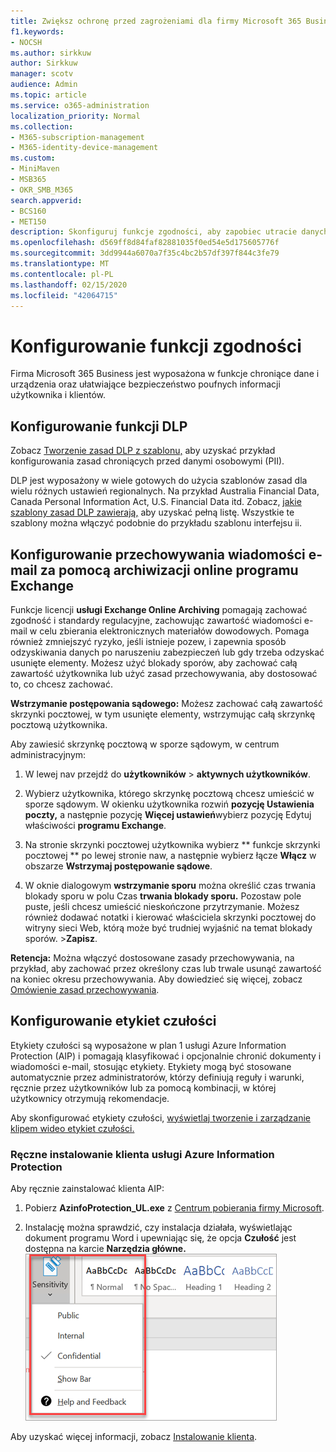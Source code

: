 ```yaml
---
title: Zwiększ ochronę przed zagrożeniami dla firmy Microsoft 365 Business
f1.keywords:
- NOCSH
ms.author: sirkkuw
author: Sirkkuw
manager: scotv
audience: Admin
ms.topic: article
ms.service: o365-administration
localization_priority: Normal
ms.collection:
- M365-subscription-management
- M365-identity-device-management
ms.custom:
- MiniMaven
- MSB365
- OKR_SMB_M365
search.appverid:
- BCS160
- MET150
description: Skonfiguruj funkcje zgodności, aby zapobiec utracie danych i oznaczać poufne dane.
ms.openlocfilehash: d569ff8d84faf82881035f0ed54e5d175605776f
ms.sourcegitcommit: 3dd9944a6070a7f35c4bc2b57df397f844c3fe79
ms.translationtype: MT
ms.contentlocale: pl-PL
ms.lasthandoff: 02/15/2020
ms.locfileid: "42064715"
---
```

# <a name="set-up-compliance-features"></a>Konfigurowanie funkcji zgodności

Firma Microsoft 365 Business jest wyposażona w funkcje chroniące dane i urządzenia oraz ułatwiające bezpieczeństwo poufnych informacji użytkownika i klientów.

## <a name="set-up-dlp-features"></a>Konfigurowanie funkcji DLP

Zobacz [Tworzenie zasad DLP z szablonu,](https://support.office.com/article/59414438-99f5-488b-975c-5023f2254369) aby uzyskać przykład konfigurowania zasad chroniących przed danymi osobowymi (PII). 
  
DLP jest wyposażony w wiele gotowych do użycia szablonów zasad dla wielu różnych ustawień regionalnych. Na przykład Australia Financial Data, Canada Personal Information Act, U.S. Financial Data itd. Zobacz, [jakie szablony zasad DLP zawierają,](https://support.office.com/article/c2e588d3-8f4f-4937-a286-8c399f28953a) aby uzyskać pełną listę. Wszystkie te szablony można włączyć podobnie do przykładu szablonu interfejsu ii. 
  
## <a name="set-up-email-retention-with-exchange-online-archiving"></a>Konfigurowanie przechowywania wiadomości e-mail za pomocą archiwizacji online programu Exchange

 Funkcje licencji **usługi Exchange Online Archiving** pomagają zachować zgodność i standardy regulacyjne, zachowując zawartość wiadomości e-mail w celu zbierania elektronicznych materiałów dowodowych. Pomaga również zmniejszyć ryzyko, jeśli istnieje pozew, i zapewnia sposób odzyskiwania danych po naruszeniu zabezpieczeń lub gdy trzeba odzyskać usunięte elementy. Możesz użyć blokady sporów, aby zachować całą zawartość użytkownika lub użyć zasad przechowywania, aby dostosować to, co chcesz zachować.
  
**Wstrzymanie postępowania sądowego:** Możesz zachować całą zawartość skrzynki pocztowej, w tym usunięte elementy, wstrzymując całą skrzynkę pocztową użytkownika. 
    
Aby zawiesić skrzynkę pocztową w sporze sądowym, w centrum administracyjnym:
    
1. W lewej nav przejdź do **użytkowników** \> **aktywnych użytkowników**.
    
2. Wybierz użytkownika, którego skrzynkę pocztową chcesz umieścić w sporze sądowym. W okienku użytkownika rozwiń **pozycję Ustawienia poczty,** a następnie pozycję **Więcej ustawień**wybierz pozycję Edytuj właściwości **programu Exchange**.
    
3. Na stronie skrzynki pocztowej użytkownika wybierz ** funkcje skrzynki pocztowej ** po lewej stronie naw, a następnie wybierz łącze **Włącz** w obszarze **Wstrzymaj postępowanie sądowe**.
    
4. W oknie dialogowym **wstrzymanie sporu** można określić czas trwania blokady sporu w polu Czas **trwania blokady sporu.** Pozostaw pole puste, jeśli chcesz umieścić nieskończone przytrzymanie. Możesz również dodawać notatki i kierować właściciela skrzynki pocztowej do witryny sieci Web, którą może być trudniej wyjaśnić na temat blokady sporów. \>**Zapisz**.
    
**Retencja:** Można włączyć dostosowane zasady przechowywania, na przykład, aby zachować przez określony czas lub trwale usunąć zawartość na koniec okresu przechowywania. Aby dowiedzieć się więcej, zobacz [Omówienie zasad przechowywania](https://support.office.com/article/5e377752-700d-4870-9b6d-12bfc12d2423).

## <a name="set-up-sensitivity-labels"></a>Konfigurowanie etykiet czułości

Etykiety czułości są wyposażone w plan 1 usługi Azure Information Protection (AIP) i pomagają klasyfikować i opcjonalnie chronić dokumenty i wiadomości e-mail, stosując etykiety. Etykiety mogą być stosowane automatycznie przez administratorów, którzy definiują reguły i warunki, ręcznie przez użytkowników lub za pomocą kombinacji, w której użytkownicy otrzymują rekomendacje.

Aby skonfigurować etykiety czułości, [wyświetlaj tworzenie i zarządzanie klipem wideo etykiet czułości.](https://support.office.com/article/2fb96b54-7dd2-4f0c-ac8d-170790d4b8b9)



### <a name="install-the-azure-information-protection-client-manually"></a>Ręczne instalowanie klienta usługi Azure Information Protection

Aby ręcznie zainstalować klienta AIP:

1. Pobierz **AzinfoProtection_UL.exe** z [Centrum pobierania firmy Microsoft](https://www.microsoft.com/download/details.aspx?id=53018).
 
2. Instalację można sprawdzić, czy instalacja działała, wyświetlając dokument programu Word i upewniając się, że opcja **Czułość** jest dostępna na karcie **Narzędzia główne.**
<br/>![Rozwijanie listy rozwijanej karty Ochrona w dokumencie programu Word.](../media/word-sensitivity.png)

Aby uzyskać więcej informacji, zobacz [Instalowanie klienta](https://docs.microsoft.com/azure/information-protection/infoprotect-tutorial-step3).
